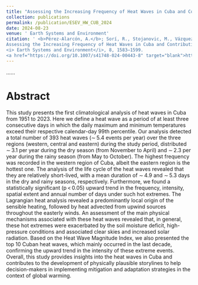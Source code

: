 ```yaml
---
title: "Assessing the Increasing Frequency of Heat Waves in Cuba and Contributing Mechanisms"
collection: publications
permalink: /publication/ESEV_HW_CUB_2024
date: 2024-08-23
venue: ' Earth Systems and Environment'
citation: ' <b>Pérez-Alarcón, A.</b>; Sorí, R., Stojanovic, M., Vázquez, M., Trigo, R. M., Nieto, R., Gimeno, L.  (2024).
Assessing the Increasing Frequency of Heat Waves in Cuba and Contributing Mechanisms. 
<i> Earth Systems and Environment</i>, 8, 1583–1599.
<a href="https://doi.org/10.1007/s41748-024-00443-8" target="blank">https://doi.org/10.1007/s41748-024-00443-8</a>'
---
```


......  

# Abstract

This study presents the first climatological analysis of heat waves in Cuba from 1951 to 2023. Here we define a heat wave as a period of at least three consecutive days in which the daily maximum and minimum temperatures exceed their respective calendar-day 99th percentile. Our analysis detected a total number of 393 heat waves (∼ 5.4 events per year) over the three regions (western, central and eastern) during the study period, distributed ∼ 3.1 per year during the dry season (from November to April) and ∼ 2.3 per year during the rainy season (from May to October). The highest frequency was recorded in the western region of Cuba, albeit the eastern region is the hottest one. The analysis of the life cycle of the heat waves revealed that they are relatively short-lived, with a mean duration of ∼ 4.9 and ∼ 5.3 days in the dry and rainy seasons, respectively. Furthermore, we found a statistically significant (p < 0.05) upward trend in the frequency, intensity, spatial extent and annual number of days under such hot extremes. The Lagrangian heat analysis revealed a predominantly local origin of the sensible heating, followed by heat advected from upwind sources throughout the easterly winds. An assessment of the main physical mechanisms associated with these heat waves revealed that, in general, these hot extremes were exacerbated by the soil moisture deficit, high-pressure conditions and associated clear skies and increased solar radiation. Based on the Heat Wave Magnitude Index, we also presented the top 10 Cuban heat waves, which mainly occurred in the last decade, confirming the upward trend in the intensity of these extreme events. Overall, this study provides insights into the heat waves in Cuba and contributes to the development of physically plausible storylines to help decision-makers in implementing mitigation and adaptation strategies in the context of global warming.

